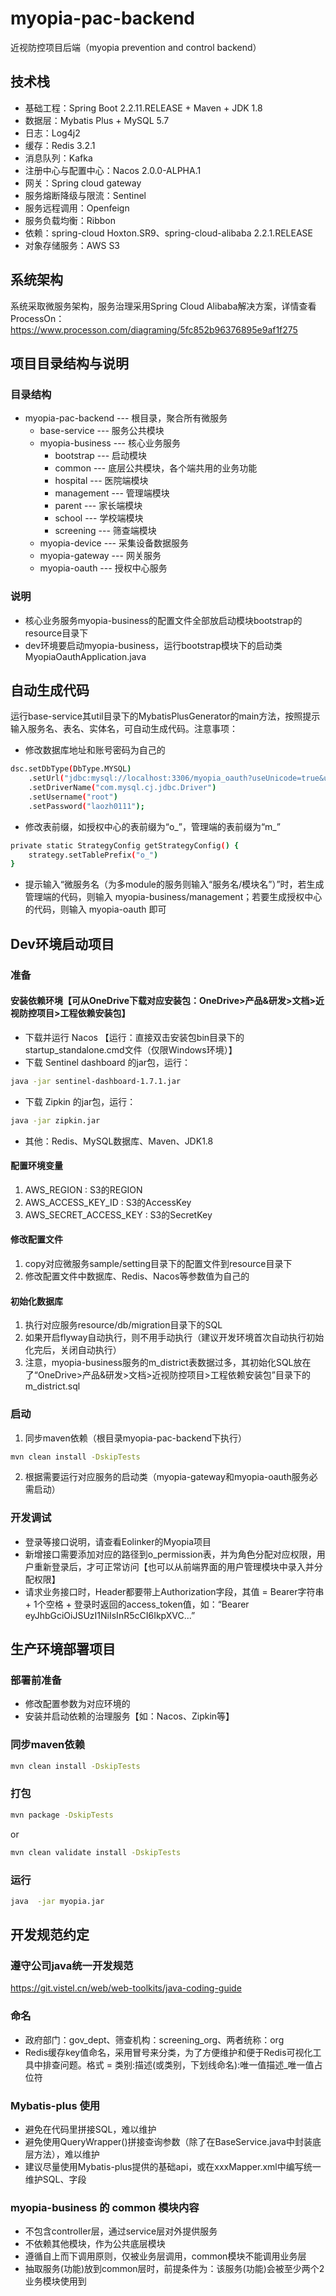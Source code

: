 # myopia-pac-backend

近视防控项目后端（myopia prevention and control backend）

## 技术栈

- 基础工程：Spring Boot 2.2.11.RELEASE + Maven + JDK 1.8
- 数据层：Mybatis Plus + MySQL 5.7
- 日志：Log4j2
- 缓存：Redis 3.2.1
- 消息队列：Kafka
- 注册中心与配置中心：Nacos 2.0.0-ALPHA.1
- 网关：Spring cloud gateway
- 服务熔断降级与限流：Sentinel
- 服务远程调用：Openfeign
- 服务负载均衡：Ribbon
- 依赖：spring-cloud Hoxton.SR9、spring-cloud-alibaba 2.2.1.RELEASE
- 对象存储服务：AWS S3

## 系统架构

系统采取微服务架构，服务治理采用Spring Cloud Alibaba解决方案，详情查看ProcessOn：https://www.processon.com/diagraming/5fc852b96376895e9af1f275

## 项目目录结构与说明
### 目录结构
- myopia-pac-backend  --- 根目录，聚合所有微服务
    - base-service    --- 服务公共模块
    - myopia-business --- 核心业务服务
        - bootstrap   --- 启动模块
        - common      --- 底层公共模块，各个端共用的业务功能
        - hospital    --- 医院端模块
        - management  --- 管理端模块
        - parent      --- 家长端模块
        - school      --- 学校端模块
        - screening   --- 筛查端模块
    - myopia-device   --- 采集设备数据服务
    - myopia-gateway  --- 网关服务
    - myopia-oauth    --- 授权中心服务
    
### 说明
- 核心业务服务myopia-business的配置文件全部放启动模块bootstrap的resource目录下
- dev环境要启动myopia-business，运行bootstrap模块下的启动类 MyopiaOauthApplication.java

## 自动生成代码
运行base-service其util目录下的MybatisPlusGenerator的main方法，按照提示输入服务名、表名、实体名，可自动生成代码。注意事项：

- 修改数据库地址和账号密码为自己的
```bash
dsc.setDbType(DbType.MYSQL)
    .setUrl("jdbc:mysql://localhost:3306/myopia_oauth?useUnicode=true&useSSL=false&characterEncoding=utf8&serverTimezone=GMT%2B8")
    .setDriverName("com.mysql.cj.jdbc.Driver")
    .setUsername("root")
    .setPassword("laozh0111");
```
- 修改表前缀，如授权中心的表前缀为“o_”，管理端的表前缀为“m_”
```bash
private static StrategyConfig getStrategyConfig() {
    strategy.setTablePrefix("o_")
}
```
- 提示输入“微服务名（为多module的服务则输入“服务名/模块名”）”时，若生成管理端的代码，则输入 myopia-business/management；若要生成授权中心的代码，则输入 myopia-oauth 即可

## Dev环境启动项目
### 准备
#### 安装依赖环境【可从OneDrive下载对应安装包：OneDrive>产品&研发>文档>近视防控项目>工程依赖安装包】
- 下载并运行 Nacos 【运行：直接双击安装包bin目录下的startup_standalone.cmd文件（仅限Windows环境）】
- 下载 Sentinel dashboard 的jar包，运行：
 ```bash
 java -jar sentinel-dashboard-1.7.1.jar
 ```
- 下载 Zipkin 的jar包，运行：
 ```bash
 java -jar zipkin.jar
 ```
- 其他：Redis、MySQL数据库、Maven、JDK1.8

#### 配置环境变量
1. AWS_REGION : S3的REGION
2. AWS_ACCESS_KEY_ID : S3的AccessKey
3. AWS_SECRET_ACCESS_KEY : S3的SecretKey

#### 修改配置文件
1. copy对应微服务sample/setting目录下的配置文件到resource目录下
2. 修改配置文件中数据库、Redis、Nacos等参数值为自己的

#### 初始化数据库
1. 执行对应服务resource/db/migration目录下的SQL
2. 如果开启flyway自动执行，则不用手动执行（建议开发环境首次自动执行初始化完后，关闭自动执行）
3. 注意，myopia-business服务的m_district表数据过多，其初始化SQL放在了“OneDrive>产品&研发>文档>近视防控项目>工程依赖安装包”目录下的m_district.sql

### 启动
1. 同步maven依赖（根目录myopia-pac-backend下执行）
 ```bash
 mvn clean install -DskipTests
 ```
2. 根据需要运行对应服务的启动类（myopia-gateway和myopia-oauth服务必需启动）

### 开发调试
- 登录等接口说明，请查看Eolinker的Myopia项目
- 新增接口需要添加对应的路径到o_permission表，并为角色分配对应权限，用户重新登录后，才可正常访问【也可以从前端界面的用户管理模块中录入并分配权限】
- 请求业务接口时，Header都要带上Authorization字段，其值 = Bearer字符串 + 1个空格 + 登录时返回的access_token值，如：“Bearer eyJhbGciOiJSUzI1NiIsInR5cCI6IkpXVC...”

## 生产环境部署项目
### 部署前准备
- 修改配置参数为对应环境的
- 安装并启动依赖的治理服务【如：Nacos、Zipkin等】

### 同步maven依赖 
 ```bash
 mvn clean install -DskipTests
 ```
 ### 打包
 ```bash
 mvn package -DskipTests
 ```
 or
 ```bash
 mvn clean validate install -DskipTests
 ```
 ### 运行
 ```bash
 java  -jar myopia.jar
 ```
 
## 开发规范约定
### 遵守公司java统一开发规范
https://git.vistel.cn/web/web-toolkits/java-coding-guide
### 命名
- 政府部门：gov_dept、筛查机构：screening_org、两者统称：org
- Redis缓存key值命名，采用冒号来分类，为了方便维护和便于Redis可视化工具中排查问题。格式 = 类别:描述(或类别，下划线命名):唯一值描述_唯一值占位符
### Mybatis-plus 使用
- 避免在代码里拼接SQL，难以维护
- 避免使用QueryWrapper()拼接查询参数（除了在BaseService.java中封装底层方法），难以维护
- 建议尽量使用Mybatis-plus提供的基础api，或在xxxMapper.xml中编写统一维护SQL、字段
### myopia-business 的 common 模块内容
- 不包含controller层，通过service层对外提供服务
- 不依赖其他模块，作为公共底层模块
- 遵循自上而下调用原则，仅被业务层调用，common模块不能调用业务层
- 抽取服务(功能)放到common层时，前提条件为：该服务(功能)会被至少两个2业务模块使用到